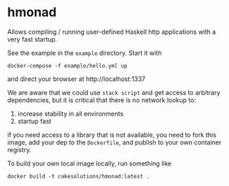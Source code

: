 # hmonad

Allows compiling / running user-defined Haskell http applications with
a very fast startup.

See the example in the `example` directory. Start it with

```
docker-compose -f example/hello.yml up
```

and direct your browser at http://localhost:1337

We are aware that we could use `stack script` and get access to
arbitrary dependencies, but it is critical that there is no network
lookup to:

1. increase stability in all environments
1. startup fast

if you need access to a library that is not available, you need to
fork this image, add your dep to the `Dockerfile`, and publish to
your own container registry.

To build your own local image locally, run something like

```
docker build -t cakesolutions/hmonad:latest .
```
